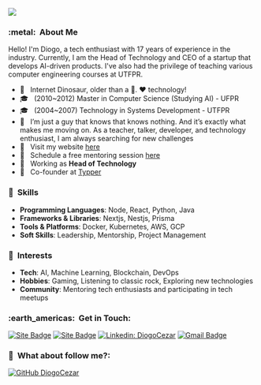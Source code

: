 
![](https://komarev.com/ghpvc/?username=diogocezar&color=006bed)

<h3> :metal: &nbsp;About Me </h3>

Hello! I'm Diogo, a tech enthusiast with 17 years of experience in the industry. Currently, I am the Head of Technology and CEO of a startup that develops AI-driven products.
I've also had the privilege of teaching various computer engineering courses at UTFPR.

- 🤔 &nbsp; Internet Dinosaur, older than a 💾. ♥️ technology!
- 🎓 &nbsp; (2010~2012) Master in Computer Science (Studying AI) - UFPR
- 🎓 &nbsp; (2004~2007) Technology in Systems Development - UTFPR
- 💭 &nbsp; I’m just a guy that knows that knows nothing. And it’s exactly what makes me moving on. As a teacher, talker, developer, and technology enthusiast, I am always searching for new challenges
- 📄 &nbsp; Visit my website <a href="https://www.diogocezar.dev">here</a>
- 🌱 &nbsp; Schedule a free mentoring session <a href="https://diocodes.dev">here</a>
- 💼 &nbsp; Working as **Head of Technology**
- 💼 &nbsp; Co-founder at <a href="https://typper.io/">Typper</a>

<h3> 🧠 &nbsp;Skills </h3>

- **Programming Languages**: Node, React, Python, Java
- **Frameworks & Libraries**: Nextjs, Nestjs, Prisma
- **Tools & Platforms**: Docker, Kubernetes, AWS, GCP
- **Soft Skills**: Leadership, Mentorship, Project Management

<h3> 📒 &nbsp;Interests </h3>

- **Tech**: AI, Machine Learning, Blockchain, DevOps
- **Hobbies**: Gaming, Listening to classic rock, Exploring new technologies
- **Community**: Mentoring tech enthusiasts and participating in tech meetups

<h3> :earth_americas: &nbsp;Get in Touch: </h3>

[![Site Badge](https://img.shields.io/badge/-http://diogocezar.dev-006bed?style=flat-square&logo=website&logoColor=white&link=http://diogocezar.dev)](http://diogocezar.dev)
[![Site Badge](https://img.shields.io/badge/-http://diocodes.dev-006bed?style=flat-square&logo=website&logoColor=white&link=http://diocodes.dev)](http://diocodes.dev)
[![Linkedin: DiogoCezar](https://img.shields.io/badge/-diogocezar-blue?style=flat-square&logo=Linkedin&logoColor=white&link=https://www.linkedin.com/in/diogocezar/)](https://www.linkedin.com/in/diogocezar/)
[![Gmail Badge](https://img.shields.io/badge/-diogo@diogocezar.com-006bed?style=flat-square&logo=Gmail&logoColor=white&link=mailto:diogo@diogocezar.com)](mailto:diogo@diogocezar.com)


<h3> 👀 &nbsp;What about follow me?: </h3> 

[![GitHub DiogoCezar](https://img.shields.io/github/followers/diogocezar?label=follow&style=social)](https://github.com/diogocezar)

